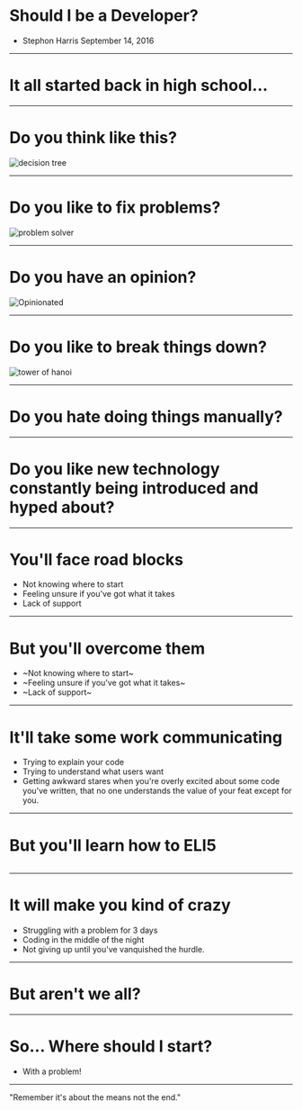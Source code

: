 # Should I be a Developer?
- Stephon Harris
September 14, 2016
***
# It all started back in high school...
<!--  
- Initial boom of web 2.0
- Zoho points system for StuCo
- use technology to solve problems logically
-->
***
# Do you think like this?
![decision tree](http://imgs.xkcd.com/comics/flow_charts.png)
<!--  -->
***
# Do you like to fix problems?
![problem solver](http://38.media.tumblr.com/cc4850aba78fc55e312fb7e3d1050d65/tumblr_nbz5k8Vwoq1so18vqo1_500.gif)
<!--  -->
***
# Do you have an opinion?
![Opinionated](https://lovelace-media.imgix.net/uploads/843/6784fea0-8612-0133-393e-06e18a8a4ae5.gif?)
<!--  -->
***
# Do you like to break things down?
![tower of hanoi](https://upload.wikimedia.org/wikipedia/commons/8/8d/Iterative_algorithm_solving_a_6_disks_Tower_of_Hanoi.gif)
<!--  -->
***
# Do you hate doing things manually?
<!--  -->
***
# Do you like new technology constantly being introduced and hyped about?
<!--  -->
***
# You'll face road blocks
 - Not knowing where to start
 - Feeling unsure if you've got what it takes
 - Lack of support
 ***
 # But you'll overcome them
 - ~Not knowing where to start~
 - ~Feeling unsure if you've got what it takes~
 - ~Lack of support~
***
# It'll take some work communicating
- Trying to explain your code
- Trying to understand what users want
- Getting awkward stares when you're overly excited about some code you've written, that no one understands the value of your feat except for you.
![]()
***
# But you'll learn how to ELI5
![]()
***
# It will make you kind of crazy
- Struggling with a problem for 3 days
- Coding in the middle of the night
- Not giving up until you've vanquished the hurdle.
***
# But aren't we all?
***
# So... Where should I start?
- With a problem!
***
"Remember it's about the means not the end."
